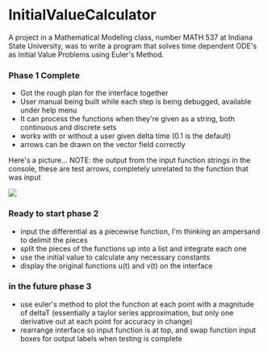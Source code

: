 # InitialValueCalculator
A project in a Mathematical Modeling class, number MATH 537 at Indiana State University, was to write a program that solves time dependent ODE's as Initial Value Problems using Euler's Method.


<h3>Phase 1 Complete</h3>
<ul>
  <li>Got the rough plan for the interface together</li>
  <li>User manual being built while each step is being debugged, available under help menu</li>
  <li>It can process the functions when they're given as a string, both continuous and discrete sets</li>
  <li>works with or without a user given delta time (0.1 is the default)</li>
  <li>arrows can be drawn on the vector field correctly</li>
</ul>

<p>Here's a picture... NOTE: the output from the input function strings in the console, these are test arrows, completely unrelated to the function that was input</p>

<img src="https://user-images.githubusercontent.com/50467171/159381755-943230be-6a21-4fb4-8df4-3c040b8ac08a.png"/>

<h3>Ready to start phase 2</h3>
<ul>
  <li>input the differential as a piecewise function, I'm thinking an ampersand to delimit the pieces</li>
  <li>split the pieces of the functions up into a list and integrate each one</li>
  <li>use the initial value to calculate any necessary constants</li>
  <li>display the original functions u(t) and v(t) on the interface</li>
</ul>


<h3>in the future phase 3</h3>
<ul>
  <li>use euler's method to plot the function at each point with a magnitude of deltaT (essentially a taylor series approximation, but only one derivative out at each point for accuracy in change)</li>
  <li>rearrange interface so input function is at top, and swap function input boxes for output labels when testing is complete</li>
</ul>
